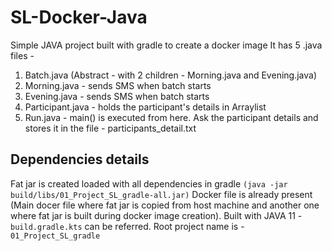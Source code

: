 # SL-Docker-Java
Simple JAVA project built with gradle to create a docker image
It has 5 .java files - 
1. Batch.java (Abstract - with 2 children - Morning.java and Evening.java)
2. Morning.java - sends SMS when batch starts
3. Evening.java - sends SMS when batch starts
4. Participant.java - holds the participant's details in Arraylist
5. Run.java - main() is executed from here. Ask the participant details and stores it in the file - participants_detail.txt
## Dependencies details
Fat jar is created loaded with all dependencies in gradle `(java -jar build/libs/01_Project_SL_gradle-all.jar)`
Docker file is already present (Main docer file where fat jar is copied from host machine and another one where fat jar is built during docker image creation). 
Built with JAVA 11 - `build.gradle.kts` can be referred. 
Root project name is - `01_Project_SL_gradle`
